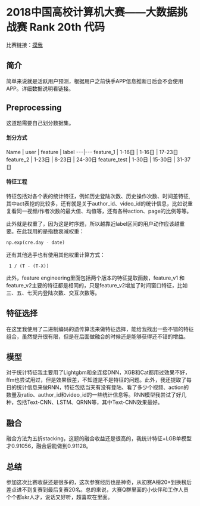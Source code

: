 # 2018中国高校计算机大赛——大数据挑战赛 Rank 20th 代码
比赛链接：[摸我](https://www.kesci.com/home/competition/5ab8c36a8643e33f5138cba4)

## 简介
简单来说就是活跃用户预测，根据用户之前快手APP信息推断日后会不会使用APP。详细数据说明看链接。

## Preprocessing
这道题需要自己划分数据集。
#### 划分方式
Name | user | feature | label
---|---
feature_1 | 1-16日 | 1-16日 | 17-23日
feature_2 | 1-23日 | 8-23日 | 24-30日
feature_test | 1-30日 |  15-30日 | 31-37日

#### 特征工程
特征包括对各个表的统计特征，例如历史登陆次数、历史操作次数、时间差特征,其中act表挖的比较多，还有就是关于author_id、video_id的统计信息，比如说重复看同一视频/作者次数的最大值、均值等，还有各种action、page的比例等等。

此外就是权重了，因为这是时序题，所以越靠近label区间的用户动作应该越重要。在此我用的是指数衰减权重：
```python
np.exp(cre.day - date)
```
还有其他选手也有使用其他权重计算方式：
```
 1 / (T - (T-X))
```

此外，feature engineering里面包括两个版本的特征提取函数，feature_v1 和 feature_v2主要的特征都是相同的，只是feature_v2增加了时间窗口特征，比如三、五、七天内登陆次数、交互次数等。

## 特征选择
在这里我使用了二进制编码的遗传算法来做特征选择，能给我找出一些不错的特征组合，虽然提升很有限，但是在后面做融合的时候还是能够获得还不错的增益。

## 模型
对于统计特征我主要用了Lightgbm和全连接DNN，XGB和Cat都用过效果不好，ffm也尝试用过，但是效果很差，不知道是不是特征的问题。此外，我还提取了每日的统计信息来做RNN，特征包括当天有没有登陆、看了多少个视频、action的数量及ratio、author_id和video_id的一些统计信息等。RNN模型我尝试了好几种，包括Text-CNN、LSTM、QRNN等，其中Text-CNN效果最好。

## 融合
融合方法为五折stacking，这题的融合收益还是很高的，我统计特征+LGB单模型才0.91056，融合后能做到0.91128。

## 总结
参加这次比赛收获还是很多的，这次参赛经历也是神奇，从初赛A榜20+到换榜后差点进不到复赛到最后复赛20名。总的来说，大赛Q群里面的小伙伴和工作人员个个都skr人才，说话又好听，超喜欢在里面。
